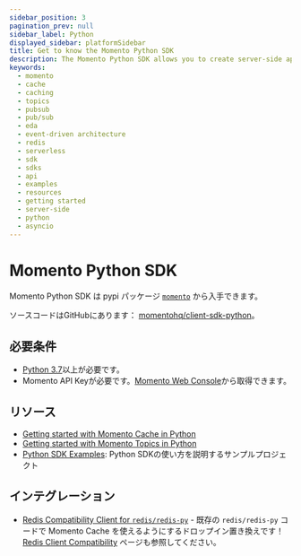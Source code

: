 ```yaml
---
sidebar_position: 3
pagination_prev: null
sidebar_label: Python
displayed_sidebar: platformSidebar
title: Get to know the Momento Python SDK
description: The Momento Python SDK allows you to create server-side applications using either synchronous or asyncio APIs, and take advantage of Momento's caching and pub-sub features. Find resources and examples here!
keywords:
  - momento
  - cache
  - caching
  - topics
  - pubsub
  - pub/sub
  - eda
  - event-driven architecture
  - redis
  - serverless
  - sdk
  - sdks
  - api
  - examples
  - resources
  - getting started
  - server-side
  - python
  - asyncio
---
```


# Momento Python SDK

Momento Python SDK は pypi パッケージ [`momento`](https://pypi.org/project/momento/) から入手できます。

ソースコードはGitHubにあります： [momentohq/client-sdk-python](https://github.com/momentohq/client-sdk-python)。

## 必要条件

- [Python 3.7](https://www.python.org/downloads/)以上が必要です。
- Momento API Keyが必要です。[Momento Web Console](https://console.gomomento.com/)から取得できます。

## リソース

- [Getting started with Momento Cache in Python](./cache.md)
- [Getting started with Momento Topics in Python](./topics.mdx)
- [Python SDK Examples](https://github.com/momentohq/client-sdk-python/blob/main/examples/README.md): Python SDKの使い方を説明するサンプルプロジェクト

## インテグレーション

- [Redis Compatibility Client for `redis/redis-py`](https://github.com/momentohq/momento-python-redis-client) - 既存の `redis/redis-py` コードで Momento Cache を使えるようにするドロップイン置き換えです！[Redis Client Compatibility](/cache/integrations/redis-client-compatibility.md) ページも参照してください。
